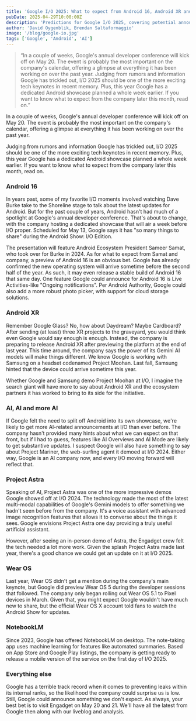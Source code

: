 ```yaml
---
title: 'Google I/O 2025: What to expect from Android 16, Android XR and Gemini'
pubDate: 2025-04-29T10:00:00Z
description: 'Predictions for Google I/O 2025, covering potential announcements for Android 16, the Android XR platform, Gemini AI updates, Project Astra, Wear OS, and more.'
author: 'David Oygenblik, Brendan Saltaformaggio'
image: '/blog/google-io.jpg'
tags: ['Google', 'Android', 'AI']
---
```


> “In a couple of weeks, Google's annual developer conference will kick off on May 20. The event is probably the most important on the company's calendar, offering a glimpse at everything it has been working on over the past year. Judging from rumors and information Google has trickled out, I/O 2025 should be one of the more exciting tech keynotes in recent memory. Plus, this year Google has a dedicated Android showcase planned a whole week earlier. If you want to know what to expect from the company later this month, read on.”

In a couple of weeks, Google's annual developer conference will kick off on May 20. The event is probably the most important on the company's calendar, offering a glimpse at everything it has been working on over the past year.

Judging from rumors and information Google has trickled out, I/O 2025 should be one of the more exciting tech keynotes in recent memory. Plus, this year Google has a dedicated Android showcase planned a whole week earlier. If you want to know what to expect from the company later this month, read on.

### Android 16

In years past, some of my favorite I/O moments involved watching Dave Burke take to the Shoreline stage to talk about the latest updates for Android. But for the past couple of years, Android hasn't had much of a spotlight at Google's annual developer conference. That's about to change, with the company hosting a dedicated showcase that will air a week before I/O proper. Scheduled for May 13, Google says it has "so many things to share" during the Android Show: I/O Edition.

The presentation will feature Android Ecosystem President Sameer Samat, who took over for Burke in 2024. As for what to expect from Samat and company, a preview of Android 16 is an obvious bet. Google has already confirmed the new operating system will arrive sometime before the second half of the year. As such, it may even release a stable build of Android 16 that same day. One feature Google could announce for Android 16 is Live Activities-like "Ongoing notifications". Per Android Authority, Google could also add a more robust photo picker, with support for cloud storage solutions.

### Android XR

Remember Google Glass? No, how about Daydream? Maybe Cardboard? After sending (at least) three XR projects to the graveyard, you would think even Google would say enough is enough. Instead, the company is preparing to release Android XR after previewing the platform at the end of last year. This time around, the company says the power of its Gemini AI models will make things different. We know Google is working with Samsung on a headset codenamed Project Moohan. Last fall, Samsung hinted that the device could arrive sometime this year.

Whether Google and Samsung demo Project Moohan at I/O, I imagine the search giant will have more to say about Android XR and the ecosystem partners it has worked to bring to its side for the initiative.

### AI, AI and more AI

If Google felt the need to split off Android into its own showcase, we're likely to get more AI-related announcements at I/O than ever before. The company hasn't provided many hints about what we can expect on that front, but if I had to guess, features like AI Overviews and AI Mode are likely to get substantive updates. I suspect Google will also have something to say about Project Mariner, the web-surfing agent it demoed at I/O 2024. Either way, Google is an AI company now, and every I/O moving forward will reflect that.

### Project Astra

Speaking of AI, Project Astra was one of the more impressive demos Google showed off at I/O 2024. The technology made the most of the latest multi-modal capabilities of Google's Gemini models to offer something we hadn't seen before from the company. It's a voice assistant with advanced image recognition features that allows it to converse about the things it sees. Google envisions Project Astra one day providing a truly useful artificial assistant.

However, after seeing an in-person demo of Astra, the Engadget crew felt the tech needed a lot more work. Given the splash Project Astra made last year, there's a good chance we could get an update on it at I/O 2025.

### Wear OS

Last year, Wear OS didn't get a mention during the company's main keynote, but Google did preview Wear OS 5 during the developer sessions that followed. The company only began rolling out Wear OS 5.1 to Pixel devices in March. Given that, you might expect Google wouldn't have much new to share, but the official Wear OS X account told fans to watch the Android Show for updates.

### NotebookLM

Since 2023, Google has offered NotebookLM on desktop. The note-taking app uses machine learning for features like automated summaries. Based on App Store and Google Play listings, the company is getting ready to release a mobile version of the service on the first day of I/O 2025.

### Everything else

Google has a terrible track record when it comes to preventing leaks within its internal ranks, so the likelihood the company could surprise us is low. Still, Google could announce something we don't expect. As always, your best bet is to visit Engadget on May 20 and 21. We'll have all the latest from Google then along with our liveblog and analysis.